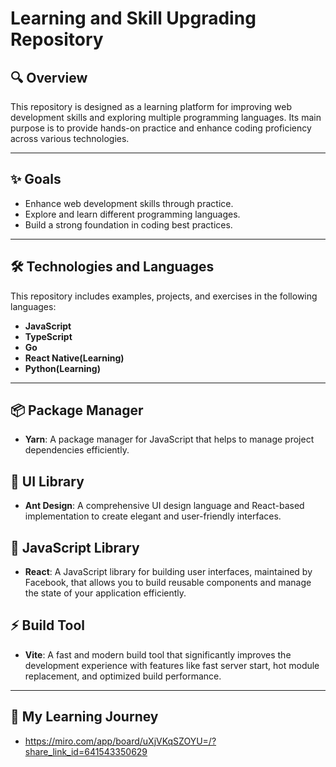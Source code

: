 # Learning and Skill Upgrading Repository

## 🔍 Overview  
This repository is designed as a learning platform for improving web development skills and exploring multiple programming languages. Its main purpose is to provide hands-on practice and enhance coding proficiency across various technologies.

---

## ✨ Goals  
- Enhance web development skills through practice.
- Explore and learn different programming languages.
- Build a strong foundation in coding best practices.

---

## 🛠️ Technologies and Languages  
This repository includes examples, projects, and exercises in the following languages:  
- **JavaScript**
- **TypeScript**
- **Go**
- **React Native(Learning)**
- **Python(Learning)**

---

## 📦 Package Manager

- **Yarn**: A package manager for JavaScript that helps to manage project dependencies efficiently.

## 💼 UI Library

- **Ant Design**: A comprehensive UI design language and React-based implementation to create elegant and user-friendly interfaces.

## 🌟 JavaScript Library

- **React**: A JavaScript library for building user interfaces, maintained by Facebook, that allows you to build reusable components and manage the state of your application efficiently.

## ⚡️ Build Tool

- **Vite**: A fast and modern build tool that significantly improves the development experience with features like fast server start, hot module replacement, and optimized build performance.

---

## 🚀 My Learning Journey

- https://miro.com/app/board/uXjVKqSZOYU=/?share_link_id=641543350629
